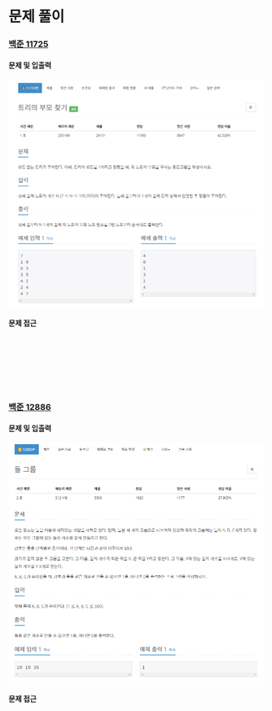 # 문제 풀이

### [백준 11725](https://www.acmicpc.net/problem/11725)

#### 문제 및 입출력
![](image/11725.png)

#### 문제 접근

<br>
<br>
<br>
<br>
<br>
<br>

### [백준 12886](https://www.acmicpc.net/problem/12886)

#### 문제 및 입출력
![](image/12886.png)

#### 문제 접근